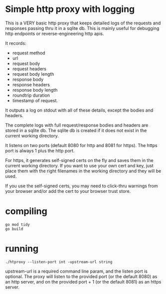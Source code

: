 
# Simple http proxy with logging


This is a VERY basic http proxy that keeps detailed logs of the requests and responses passing thru it in a sqlite db.
This is mainly useful for debugging http endpoints or reverse-engineering http apis. 

It records:

* request method
* url
* request body 
* request headers
* request body length
* response body
* response headers
* response body length
* roundtrip duration
* timestamp of request.

It outputs a log on stdout with all of these details, except the bodies and headers.

The complete logs with full request/response bodies and headers are stored in a sqlite db. The sqlite db is created if it does not
exist in the current working directory.

It listens on two ports (default 8080 for http and 8081 for https). The https port is always 1 plus the http port. 

For https, it generates self-signed certs on the fly and saves them in the current working directory. If you want to use
your own cert and key, just place them with the right filenames in the working directory and they will be used. 

If you use the self-signed certs, you may need to click-thru warnings from your browser and/or add the cert to your browser
trust store.


# compiling


```
go mod tidy
go build
```

# running

```
./htproxy --listen-port int -upstream-url string
```

upstream-url is a required command line param, and the listen port is optional. The proxy will listen to the
provided port (or the default 8080) as an http server, and on the provided port + 1 (or the default 8081)
as an https server.


